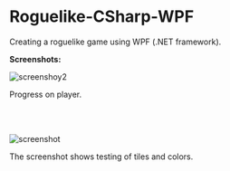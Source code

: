 # Roguelike-CSharp-WPF
Creating a roguelike game using WPF (.NET framework).


**Screenshots:**

![screenshoy2](https://i.imgur.com/6L5QCIq.png)

Progress on player.

<br></br>

![screenshot](https://i.imgur.com/uLI4Tdm.png)

The screenshot shows testing of tiles and colors.
